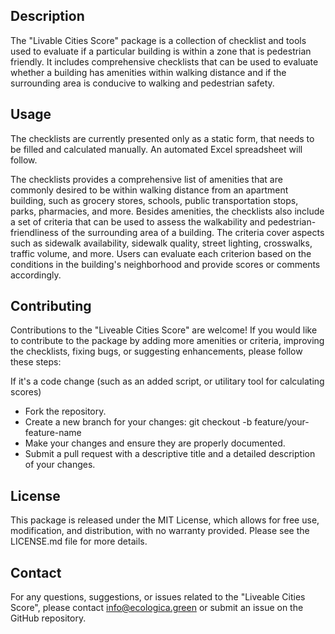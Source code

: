## Description

The "Livable Cities Score" package is a collection of checklist and tools used to evaluate if a particular building is within a zone that is pedestrian friendly. It includes comprehensive checklists that can be used to evaluate whether a building has amenities within walking distance and if the surrounding area is conducive to walking and pedestrian safety.

## Usage

The checklists are currently presented only as a static form, that needs to be filled and calculated manually. An automated Excel spreadsheet will follow.

The checklists provides a comprehensive list of amenities that are commonly desired to be within walking distance from an apartment building, such as grocery stores, schools, public transportation stops, parks, pharmacies, and more. Besides amenities, the checklists also include a set of criteria that can be used to assess the walkability and pedestrian-friendliness of the surrounding area of a building. The criteria cover aspects such as sidewalk availability, sidewalk quality, street lighting, crosswalks, traffic volume, and more. Users can evaluate each criterion based on the conditions in the building's neighborhood and provide scores or comments accordingly.


## Contributing

Contributions to the "Liveable Cities Score" are welcome! If you would like to contribute to the package by adding more amenities or criteria, improving the checklists, fixing bugs, or suggesting enhancements, please follow these steps:

If it's a code change (such as an added script, or utilitary tool for calculating scores)
* Fork the repository.
* Create a new branch for your changes: git checkout -b feature/your-feature-name
* Make your changes and ensure they are properly documented.
* Submit a pull request with a descriptive title and a detailed description of your changes.

## License

This package is released under the MIT License, which allows for free use, modification, and distribution, with no warranty provided. Please see the LICENSE.md file for more details.

## Contact

For any questions, suggestions, or issues related to the "Liveable Cities Score", please contact info@ecologica.green or submit an issue on the GitHub repository.
